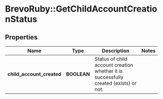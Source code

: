 # BrevoRuby::GetChildAccountCreationStatus

## Properties
Name | Type | Description | Notes
------------ | ------------- | ------------- | -------------
**child_account_created** | **BOOLEAN** | Status of child account creation whether it is successfully created (exists) or not. | 


